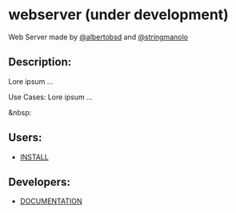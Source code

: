 # webserver (under development)
Web Server made by [@albertobsd](https://github.com/albertobsd) and [@stringmanolo](https://github.com/StringManolo)  
  
## Description:
  Lore ipsum ...
  
Use Cases:
  Lore ipsum ...
  
&nbsp:
  
## Users:
+  [INSTALL](https://github.com/StringManolo/webserver/blob/master/INSTALL.md)  
  
## Developers:  
+  [DOCUMENTATION](https://github.com/StringManolo/webserver/blob/master/FILES.md)  

  
